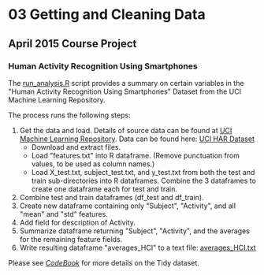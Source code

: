 # 03 Getting and Cleaning Data
## April 2015 Course Project
### Human Activity Recognition Using Smartphones

The [run_analysis.R](https://github.com/michaelpboyle/Proj03GetClean/blob/master/run_analysis.R) script provides a summary on certain variables in
the "Human Activity Recognition Using Smartphones" Dataset from the
UCI Machine Learning Repository.

The process runs the following steps:

1. Get the data and load. Details of source data can be found at [UCI Machine Learning Repository](http://archive.ics.uci.edu/ml/datasets/Human+Activity+Recognition+Using+Smartphones). Data can be found here: [UCI HAR Dataset](https://d396qusza40orc.cloudfront.net/getdata%2Fprojectfiles%2FUCI%20HAR%20Dataset.zip) 
      * Download and extract files.
      * Load "features.txt" into R dataframe. (Remove punctuation from values, to be used as column names.)
      * Load X_test.txt, subject_test.txt, and y_test.txt from both the test and train sub-directories into R dataframes. Combine the 3 dataframes to create one dataframe each for test and train.
2. Combine test and train dataframes (df_test and df_train).
3. Create new dataframe containing only "Subject", "Activity", and all "mean" and "std" features.
4. Add field for description of Activity.
5. Summarize dataframe returning "Subject", "Activity", and the averages for the remaining feature fields.
6. Write resulting dataframe "averages_HCI" to a text file: [averages_HCI.txt](https://raw.githubusercontent.com/michaelpboyle/Proj03GetClean/master/averages_HCI.txt)

Please see [*CodeBook*](https://github.com/michaelpboyle/Proj03GetClean/blob/master/Codebook.md) for more details on the Tidy dataset.
